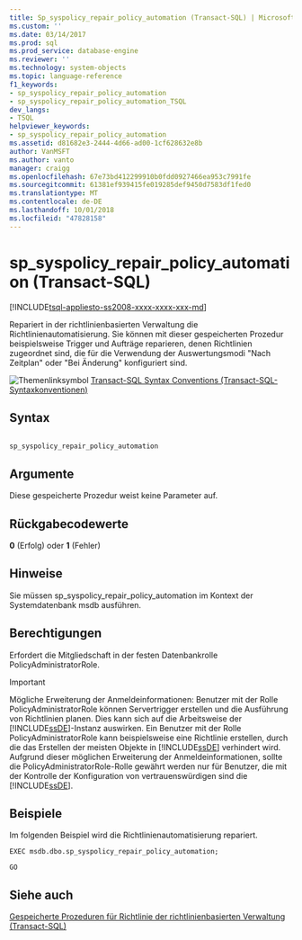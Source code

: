 ```yaml
---
title: Sp_syspolicy_repair_policy_automation (Transact-SQL) | Microsoft-Dokumentation
ms.custom: ''
ms.date: 03/14/2017
ms.prod: sql
ms.prod_service: database-engine
ms.reviewer: ''
ms.technology: system-objects
ms.topic: language-reference
f1_keywords:
- sp_syspolicy_repair_policy_automation
- sp_syspolicy_repair_policy_automation_TSQL
dev_langs:
- TSQL
helpviewer_keywords:
- sp_syspolicy_repair_policy_automation
ms.assetid: d81682e3-2444-4d66-ad00-1cf628632e8b
author: VanMSFT
ms.author: vanto
manager: craigg
ms.openlocfilehash: 67e73bd412299910b0fdd0927466ea953c7991fe
ms.sourcegitcommit: 61381ef939415fe019285def9450d7583df1fed0
ms.translationtype: MT
ms.contentlocale: de-DE
ms.lasthandoff: 10/01/2018
ms.locfileid: "47828158"
---
```

# <a name="spsyspolicyrepairpolicyautomation-transact-sql"></a>sp_syspolicy_repair_policy_automation (Transact-SQL)
[!INCLUDE[tsql-appliesto-ss2008-xxxx-xxxx-xxx-md](../../includes/tsql-appliesto-ss2008-xxxx-xxxx-xxx-md.md)]

  Repariert in der richtlinienbasierten Verwaltung die Richtlinienautomatisierung. Sie können mit dieser gespeicherten Prozedur beispielsweise Trigger und Aufträge reparieren, denen Richtlinien zugeordnet sind, die für die Verwendung der Auswertungsmodi "Nach Zeitplan" oder "Bei Änderung" konfiguriert sind.  
  
 ![Themenlinksymbol](../../database-engine/configure-windows/media/topic-link.gif "Topic link icon") [Transact-SQL Syntax Conventions (Transact-SQL-Syntaxkonventionen)](../../t-sql/language-elements/transact-sql-syntax-conventions-transact-sql.md)  
  
## <a name="syntax"></a>Syntax  
  
```  
  
sp_syspolicy_repair_policy_automation  
```  
  
## <a name="arguments"></a>Argumente  
 Diese gespeicherte Prozedur weist keine Parameter auf.  
  
## <a name="return-code-values"></a>Rückgabecodewerte  
 **0** (Erfolg) oder **1** (Fehler)  
  
## <a name="remarks"></a>Hinweise  
 Sie müssen sp_syspolicy_repair_policy_automation im Kontext der Systemdatenbank msdb ausführen.  
  
## <a name="permissions"></a>Berechtigungen  
 Erfordert die Mitgliedschaft in der festen Datenbankrolle PolicyAdministratorRole.  
  
> [!IMPORTANT]  
>  Mögliche Erweiterung der Anmeldeinformationen: Benutzer mit der Rolle PolicyAdministratorRole können Servertrigger erstellen und die Ausführung von Richtlinien planen. Dies kann sich auf die Arbeitsweise der [!INCLUDE[ssDE](../../includes/ssde-md.md)]-Instanz auswirken. Ein Benutzer mit der Rolle PolicyAdministratorRole kann beispielsweise eine Richtlinie erstellen, durch die das Erstellen der meisten Objekte in [!INCLUDE[ssDE](../../includes/ssde-md.md)] verhindert wird. Aufgrund dieser möglichen Erweiterung der Anmeldeinformationen, sollte die PolicyAdministratorRole-Rolle gewährt werden nur für Benutzer, die mit der Kontrolle der Konfiguration von vertrauenswürdigen sind die [!INCLUDE[ssDE](../../includes/ssde-md.md)].  
  
## <a name="examples"></a>Beispiele  
 Im folgenden Beispiel wird die Richtlinienautomatisierung repariert.  
  
```  
EXEC msdb.dbo.sp_syspolicy_repair_policy_automation;  
  
GO  
```  
  
## <a name="see-also"></a>Siehe auch  
 [Gespeicherte Prozeduren für Richtlinie der richtlinienbasierten Verwaltung &#40;Transact-SQL&#41;](../../relational-databases/system-stored-procedures/policy-based-management-stored-procedures-transact-sql.md)  
  
  

